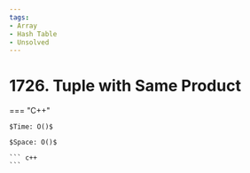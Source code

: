 ```yaml
---
tags:
- Array
- Hash Table
- Unsolved
---
```



# 1726. Tuple with Same Product

=== "C++"

    $Time: O()$

    $Space: O()$

    ``` c++
    ```